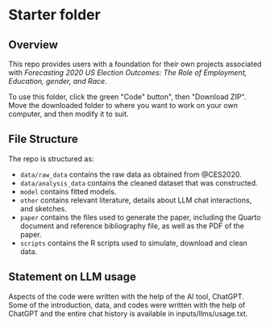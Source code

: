 # Starter folder

## Overview

This repo provides users with a foundation for their own projects associated with *Forecasting 2020 US Election Outcomes: The Role of Employment, Education, gender, and Race*. 

To use this folder, click the green "Code" button", then "Download ZIP". Move the downloaded folder to where you want to work on your own computer, and then modify it to suit.


## File Structure

The repo is structured as:

-   `data/raw_data` contains the raw data as obtained from @CES2020.
-   `data/analysis_data` contains the cleaned dataset that was constructed.
-   `model` contains fitted models. 
-   `other` contains relevant literature, details about LLM chat interactions, and sketches.
-   `paper` contains the files used to generate the paper, including the Quarto document and reference bibliography file, as well as the PDF of the paper. 
-   `scripts` contains the R scripts used to simulate, download and clean data.


## Statement on LLM usage

Aspects of the code were written with the help of the AI tool, ChatGPT. Some of the introduction, data, and codes were written with the help of ChatGPT and the entire chat history is available in inputs/llms/usage.txt.
